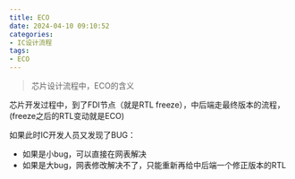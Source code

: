 ```yaml
---
title: ECO
date: 2024-04-10 09:10:52
categories:
- IC设计流程
tags:
- ECO
---
```


> 芯片设计流程中，ECO的含义

芯片开发过程中，到了FDI节点（就是RTL freeze），中后端走最终版本的流程，(freeze之后的RTL变动就是ECO)

如果此时IC开发人员又发现了BUG：

- 如果是小bug，可以直接在网表解决
- 如果是大bug，网表修改解决不了，只能重新再给中后端一个修正版本的RTL

